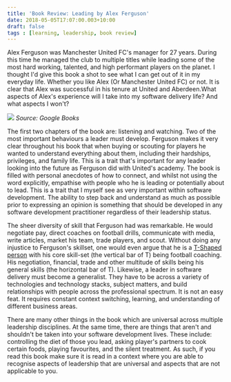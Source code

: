```yaml
---
title: 'Book Review: Leading by Alex Ferguson'
date: 2018-05-05T17:07:00.003+10:00
draft: false
tags : [learning, leadership, book review]
---
```


Alex Ferguson was Manchester United FC's manager for 27 years. During this time he managed the club to multiple titles while leading some of the most hard working, talented, and high performant players on the planet. I thought I'd give this book a shot to see what I can get out of it in my everyday life. Whether you like Alex (Or Manchester United FC) or not. It is clear that Alex was successful in his tenure at United and Aberdeen.What aspects of Alex's experience will I take into my software delivery life? And what aspects I won't?

[![](https://3.bp.blogspot.com/-iLncK4eSgC0/Wu1YCZ39PEI/AAAAAAAARok/Y-6r4bXm30kSMVGR8R6FLGjitv2t5jPWwCLcBGAs/s200/images.jpg)](https://3.bp.blogspot.com/-iLncK4eSgC0/Wu1YCZ39PEI/AAAAAAAARok/Y-6r4bXm30kSMVGR8R6FLGjitv2t5jPWwCLcBGAs/s1600/images.jpg)
*Source: Google Books*

The first two chapters of the book are: listening and watching. Two of the most important behaviours a leader must develop. Ferguson makes it very clear throughout his book that when buying or scouting for players he wanted to understand everything about them, including their hardships, privileges, and family life. This is a trait that's important for any leader looking into the future as Ferguson did with United's academy. The book is filled with personal anecdotes of how to connect, and whilst not using the word explicitly, empathise with people who he is leading or potentially about to lead. This is a trait that I myself see as very important within software development. The ability to step back and understand as much as possible prior to expressing an opinion is something that should be developed in any software development practitioner regardless of their leadership status.  

The sheer diversity of skill that Ferguson had was remarkable. He would negotiate pay, direct coaches on football drills, communicate with media, write articles, market his team, trade players, and scout. Without doing any injustice to Ferguson's skillset, one would even argue that he is a [T-Shaped person](https://en.wikipedia.org/wiki/T-shaped_skills) with his core skill-set (the vertical bar of T) being football coaching. His negotiation, financial, trade and other multitude of skills being his general skills (the horizontal bar of T). Likewise, a leader in software delivery must become a generalist. They have to be across a variety of technologies and technology stacks, subject matters, and build relationships with people across the professional spectrum. It is not an easy feat. It requires constant context switching, learning, and understanding of different business areas.  

There are many other things in the book which are universal across multiple leadership disciplines. At the same time, there are things that aren't and shouldn't be taken into your software development lives. These include: controlling the diet of those you lead, asking player's partners to cook certain foods, playing favourites, and the silent treatment. As such, if you read this book make sure it is read in a context where you are able to recognise aspects of leadership that are universal and aspects that are not applicable to you.